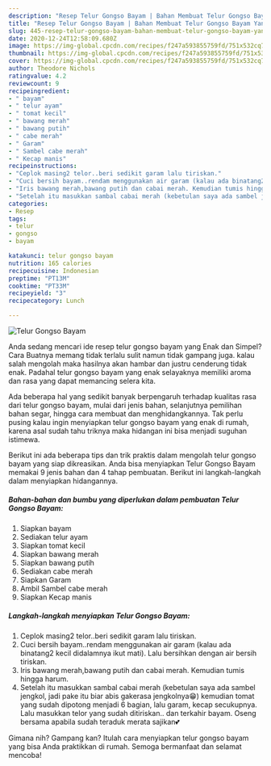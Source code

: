 ```yaml
---
description: "Resep Telur Gongso Bayam | Bahan Membuat Telur Gongso Bayam Yang Lezat Sekali"
title: "Resep Telur Gongso Bayam | Bahan Membuat Telur Gongso Bayam Yang Lezat Sekali"
slug: 445-resep-telur-gongso-bayam-bahan-membuat-telur-gongso-bayam-yang-lezat-sekali
date: 2020-12-24T12:58:09.680Z
image: https://img-global.cpcdn.com/recipes/f247a593855759fd/751x532cq70/telur-gongso-bayam-foto-resep-utama.jpg
thumbnail: https://img-global.cpcdn.com/recipes/f247a593855759fd/751x532cq70/telur-gongso-bayam-foto-resep-utama.jpg
cover: https://img-global.cpcdn.com/recipes/f247a593855759fd/751x532cq70/telur-gongso-bayam-foto-resep-utama.jpg
author: Theodore Nichols
ratingvalue: 4.2
reviewcount: 9
recipeingredient:
- " bayam"
- " telur ayam"
- " tomat kecil"
- " bawang merah"
- " bawang putih"
- " cabe merah"
- " Garam"
- " Sambel cabe merah"
- " Kecap manis"
recipeinstructions:
- "Ceplok masing2 telor..beri sedikit garam lalu tiriskan."
- "Cuci bersih bayam..rendam menggunakan air garam (kalau ada binatang2 kecil didalamnya ikut mati). Lalu bersihkan dengan air bersih tiriskan."
- "Iris bawang merah,bawang putih dan cabai merah. Kemudian tumis hingga harum."
- "Setelah itu masukkan sambal cabai merah (kebetulan saya ada sambel jengkol, jadi pake itu biar abis gakerasa jengkolnya😁) kemudian tomat yang sudah dipotong menjadi 6 bagian, lalu garam, kecap secukupnya. Lalu masukkan telor yang sudah ditiriskan.. dan terkahir bayam. Oseng bersama apabila sudah teraduk merata sajikan💕"
categories:
- Resep
tags:
- telur
- gongso
- bayam

katakunci: telur gongso bayam 
nutrition: 165 calories
recipecuisine: Indonesian
preptime: "PT13M"
cooktime: "PT33M"
recipeyield: "3"
recipecategory: Lunch

---
```



![Telur Gongso Bayam](https://img-global.cpcdn.com/recipes/f247a593855759fd/751x532cq70/telur-gongso-bayam-foto-resep-utama.jpg)

Anda sedang mencari ide resep telur gongso bayam yang Enak dan Simpel? Cara Buatnya memang tidak terlalu sulit namun tidak gampang juga. kalau salah mengolah maka hasilnya akan hambar dan justru cenderung tidak enak. Padahal telur gongso bayam yang enak selayaknya memiliki aroma dan rasa yang dapat memancing selera kita.

Ada beberapa hal yang sedikit banyak berpengaruh terhadap kualitas rasa dari telur gongso bayam, mulai dari jenis bahan, selanjutnya pemilihan bahan segar, hingga cara membuat dan menghidangkannya. Tak perlu pusing kalau ingin menyiapkan telur gongso bayam yang enak di rumah, karena asal sudah tahu triknya maka hidangan ini bisa menjadi suguhan istimewa.




Berikut ini ada beberapa tips dan trik praktis dalam mengolah telur gongso bayam yang siap dikreasikan. Anda bisa menyiapkan Telur Gongso Bayam memakai 9 jenis bahan dan 4 tahap pembuatan. Berikut ini langkah-langkah dalam menyiapkan hidangannya.

<!--inarticleads1-->

##### Bahan-bahan dan bumbu yang diperlukan dalam pembuatan Telur Gongso Bayam:

1. Siapkan  bayam
1. Sediakan  telur ayam
1. Siapkan  tomat kecil
1. Siapkan  bawang merah
1. Siapkan  bawang putih
1. Sediakan  cabe merah
1. Siapkan  Garam
1. Ambil  Sambel cabe merah
1. Siapkan  Kecap manis




<!--inarticleads2-->

##### Langkah-langkah menyiapkan Telur Gongso Bayam:

1. Ceplok masing2 telor..beri sedikit garam lalu tiriskan.
1. Cuci bersih bayam..rendam menggunakan air garam (kalau ada binatang2 kecil didalamnya ikut mati). Lalu bersihkan dengan air bersih tiriskan.
1. Iris bawang merah,bawang putih dan cabai merah. Kemudian tumis hingga harum.
1. Setelah itu masukkan sambal cabai merah (kebetulan saya ada sambel jengkol, jadi pake itu biar abis gakerasa jengkolnya😁) kemudian tomat yang sudah dipotong menjadi 6 bagian, lalu garam, kecap secukupnya. Lalu masukkan telor yang sudah ditiriskan.. dan terkahir bayam. Oseng bersama apabila sudah teraduk merata sajikan💕




Gimana nih? Gampang kan? Itulah cara menyiapkan telur gongso bayam yang bisa Anda praktikkan di rumah. Semoga bermanfaat dan selamat mencoba!
